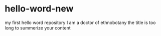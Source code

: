 # hello-word-new
my first hello word repository
I am a doctor of ethnobotany
the title is too long to summerize your content
